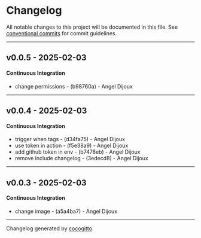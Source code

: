 # Changelog
All notable changes to this project will be documented in this file. See [conventional commits](https://www.conventionalcommits.org/) for commit guidelines.

- - -
## v0.0.5 - 2025-02-03
#### Continuous Integration
- change permissions - (b98760a) - Angel Dijoux

- - -

## v0.0.4 - 2025-02-03
#### Continuous Integration
- trigger when tags - (d34fa75) - Angel Dijoux
- use token in action - (f5e38a9) - Angel Dijoux
- add github token in env - (b7478eb) - Angel Dijoux
- remove include changelog - (3edecd8) - Angel Dijoux

- - -

## v0.0.3 - 2025-02-03
#### Continuous Integration
- change image - (a5a4ba7) - Angel Dijoux

- - -

Changelog generated by [cocogitto](https://github.com/cocogitto/cocogitto).